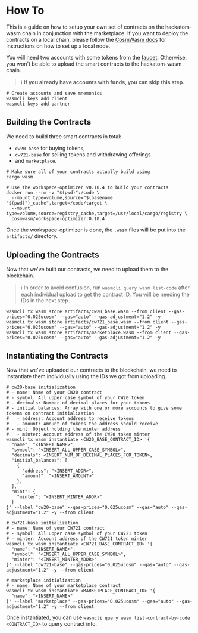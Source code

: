 # How To

This is a guide on how to setup your own set of contracts on the hackatom-wasm chain in conjunction with the marketplace. If you want to deploy the contracts on a local chain, please follow the [CosmWasm docs](https://docs.cosmwasm.com/getting-started/setting-env.html#run-local-node-optional) for instructions on how to set up a local node.

You will need two accounts with some tokens from the [faucet](https://five.hackatom.org/resources). Otherwise, you won't be able to upload the smart contracts to the hackatom-wasm chain.

> :information_source: **If you already have accounts with funds, you can skip this step.**

```shell
# Create accounts and save mnemonics
wasmcli keys add client
wasmcli keys add partner
```

## Building the Contracts

We need to build three smart contracts in total:

* `cw20-base` for buying tokens,
* `cw721-base` for selling tokens and withdrawing offerings
* and `marketplace`.

```shell
# Make sure all of your contracts actually build using
cargo wasm

# Use the workspace-optimizer v0.10.4 to build your contracts
docker run --rm -v "$(pwd)":/code \
  --mount type=volume,source="$(basename "$(pwd)")_cache",target=/code/target \
  --mount type=volume,source=registry_cache,target=/usr/local/cargo/registry \
  cosmwasm/workspace-optimizer:0.10.4
```

Once the workspace-optimizer is done, the `.wasm` files will be put into the `artifacts/` directory.

## Uploading the Contracts

Now that we've built our contracts, we need to upload them to the blockchain.

> :information_source: In order to avoid confusion, run `wasmcli query wasm list-code` after each individual upload to get the contract ID. You will be needing the IDs in the next step.

```shell
wasmcli tx wasm store artifacts/cw20_base.wasm --from client --gas-prices="0.025ucosm" --gas="auto" --gas-adjustment="1.2" -y
wasmcli tx wasm store artifacts/cw721_base.wasm --from client --gas-prices="0.025ucosm" --gas="auto" --gas-adjustment="1.2" -y
wasmcli tx wasm store artifacts/marketplace.wasm --from client --gas-prices="0.025ucosm" --gas="auto" --gas-adjustment="1.2" -y
```

## Instantiating the Contracts

Now that we've uploaded our contracts to the blockchain, we need to instantiate them individually using the IDs we got from uploading.

```shell
# cw20-base initialization
# - name: Name of your CW20 contract
# - symbol: All upper case symbol of your CW20 token
# - decimals: Number of decimal places for your tokens
# - initial balances: Array with one or more accounts to give some tokens on contract initialization
#   - address: Account address to receive tokens
#   - amount: Amount of tokens the address should receive
# - mint: Object holding the minter address
#   - minter: Account address of the CW20 token minter
wasmcli tx wasm instantiate <CW20_BASE_CONTRACT_ID> '{
  "name": "<INSERT_NAME>",
  "symbol": "<INSERT_ALL_UPPER_CASE_SYMBOL>",
  "decimals": <INSERT_NUM_OF_DECIMAL_PLACES_FOR_TOKEN>,
  "initial_balances": [
    {
      "address": "<INSERT_ADDR>",
      "amount": "<INSERT_AMOUNT>"
    },
  ],
  "mint": {
    "minter": "<INSERT_MINTER_ADDR>"
  }
}' --label "cw20-base" --gas-prices="0.025ucosm" --gas="auto" --gas-adjustment="1.2" -y --from client

# cw721-base initialization
# - name: Name of your CW721 contract
# - symbol: All upper case symbol of your CW721 token
# - minter: Account address of the CW721 token minter
wasmcli tx wasm instantiate <CW721_BASE_CONTRACT_ID> '{
  "name": "<INSERT_NAME>",
  "symbol": "<INSERT_ALL_UPPER_CASE_SYMBOL>",
  "minter": "<INSERT_MINTER_ADDR>"
}' --label "cw721-base" --gas-prices="0.025ucosm" --gas="auto" --gas-adjustment="1.2" -y --from client

# marketplace initialization
# - name: Name of your marketplace contract
wasmcli tx wasm instantiate <MARKETPLACE_CONTRACT_ID> '{
  "name": "<INSERT_NAME>"
}' --label "marketplace" --gas-prices="0.025ucosm" --gas="auto" --gas-adjustment="1.2" -y --from client
```

Once instantiated, you can use `wasmcli query wasm list-contract-by-code <CONTRACT_ID>` to query contract info.
